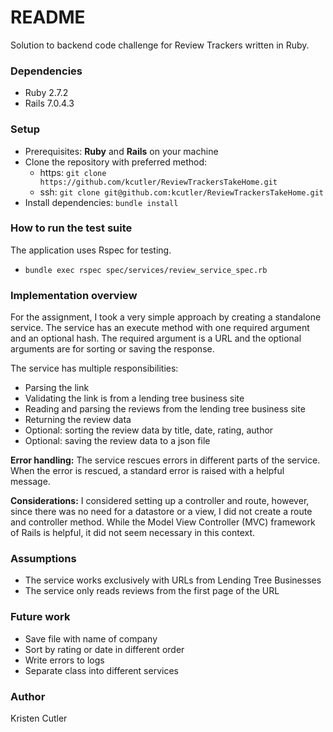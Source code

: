 # README
Solution to backend code challenge for Review Trackers written in Ruby. 

### Dependencies
* Ruby 2.7.2
* Rails 7.0.4.3

### Setup
* Prerequisites: **Ruby** and **Rails** on your machine 
* Clone the repository with preferred method:
  * https: `git clone https://github.com/kcutler/ReviewTrackersTakeHome.git` 
  * ssh: `git clone git@github.com:kcutler/ReviewTrackersTakeHome.git`
* Install dependencies: `bundle install` 

### How to run the test suite
The application uses Rspec for testing. 
* `bundle exec rspec spec/services/review_service_spec.rb`

### Implementation overview
For the assignment, I took a very simple approach by creating a standalone service. The service has an execute method with one required argument and an optional hash. The required argument is a URL and the optional arguments are for sorting or saving the response. 

The service has multiple responsibilities:
* Parsing the link
* Validating the link is from a lending tree business site
* Reading and parsing the reviews from the lending tree business site
* Returning the review data
* Optional: sorting the review data by title, date, rating, author
* Optional: saving the review data to a json file

**Error handling:** The service rescues errors in different parts of the service. When the error is rescued, a standard error is raised with a helpful message. 

**Considerations:** I considered setting up a controller and route, however, since there was no need for a datastore or a view, I did not create a route and controller method. While the Model View Controller (MVC) framework of Rails is helpful, it did not seem necessary in this context. 

### Assumptions
* The service works exclusively with URLs from Lending Tree Businesses
* The service only reads reviews from the first page of the URL

### Future work
* Save file with name of company
* Sort by rating or date in different order
* Write errors to logs
* Separate class into different services

### Author
Kristen Cutler
